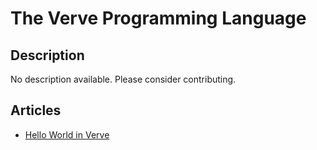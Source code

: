 # The Verve Programming Language

## Description

No description available. Please consider contributing.

## Articles

- [Hello World in Verve](https://sampleprograms.io/projects/hello-world/verve)